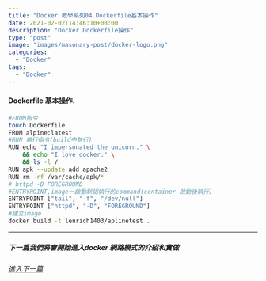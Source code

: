 ```yaml
---
title: "Docker 教學系列04 Dockerfile基本操作"
date: 2021-02-02T14:46:10+08:00
description: "Docker Dockerfile操作"
type: "post"
image: "images/masonary-post/docker-logo.png"
categories: 
  - "Docker"
tags:
  - "Docker"
---
```


#### Dockerfile 基本操作.
```bash
#FROM指令
touch Dockerfile
FROM alpine:latest
#RUN 執行指令(build中執行)
RUN echo "I impersonated the unicorn." \
    && echo "I love docker." \
    && ls -l /
RUN apk --update add apache2
RUN rm -rf /var/cache/apk/*
# httpd -D FOREGROUND
#ENTRYPOINT,image一啟動默認執行的command(container 啟動後執行)
ENTRYPOINT ["tail", "-f", "/dev/null"]
ENTRYPOINT ["httpd", "-D", "FOREGROUND"]
#建立image
docker build -t lenrich1403/aplinetest .

```

----------------------------------
##### 下一篇我們將會開始進入docker 網路模式的介紹和實做
###### [進入下一篇](/docker-05)